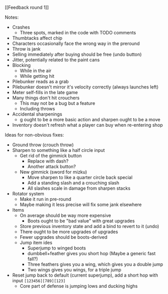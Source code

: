 [[Feedback round 1]]


Notes:

- Crashes
	- Three spots, marked in the code with TODO comments
- Thumbtacks affect chip
- Characters occasionally face the wrong way in the preround
- Throw is jank
- Selling immediately after buying should be free (undo button)
- Jitter, potentially related to the paint cans
- Blocking
	- While in the air
	- While getting hit
- Pilebunker reads as a grab
- Pilebunker doesn't mirror it's velocity correctly (always launches left)
- Meter self-fills in the late game
- Many things don't hit crouchers
	- This may not be a bug but a feature
	- Including throws
- Accidental sharpenings
	- g ought to be a more basic action and sharpen ought to be a move
- Inventory doesn't refresh what a player can buy when re-entering shop


Ideas for non-obvious fixes:

- Ground throw (crouch throw)
- Sharpen to something like a half circle input
    - Get rid of the gimmick button
        - Replace with dash?
        - Another attack button?
    - New gimmick (sword for mizku)
        - Move sharpen to like a quarter circle back special
        - Add a standing slash and a crouching slash
        - All slashes scale in damage from sharpen stacks
- Rotator system
    - Make it run in pre-round
    - Maybe making it less precise will fix some jank elsewhere
- Items 
    - On average should be way more expensive
        - Boots ought to be "bad value" with great upgrades
    - Store previous inventory state and add a bind to revert to it (undo)
    - There ought to be more upgrades of upgrades
    - Fewer upgrades should be boots-derived
    - Jump item ides
        - Superjump to winged boots
        - dumbbell+feather gives you short hop (Maybe a generic fast fall?)
        - Three feathers gives you a wing, which gives you a double jump
        - Two wings gives you wings, for a triple jump
- Reset jump back to default (current superjump), add a short hop with input `[123456][789][123]`
    - Core part of defense is jumping lows and ducking highs



